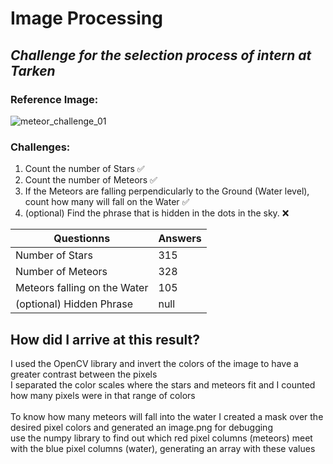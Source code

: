 # Image Processing
## _Challenge for the selection process of intern at Tarken_
### Reference Image:
![meteor_challenge_01](https://user-images.githubusercontent.com/72756630/200418773-8363edbf-ed55-4f5c-811f-9527eeab1f6d.png)
### Challenges:
1. Count the number of Stars ✅
2. Count the number of Meteors ✅ 
3. If the Meteors are falling perpendicularly to the Ground (Water level), count how many will fall on the Water ✅ 
4. (optional) Find the phrase that is hidden in the dots in the sky. ❌

| Questionns | Answers |
| ------ | ------ |
| Number of Stars | 315 |
| Number of Meteors | 328 |
| Meteors falling on the Water | 105 |
| (optional) Hidden Phrase| null |

## How did I arrive at this result?

I used the OpenCV library and invert the colors of the image to have a greater contrast between the pixels <br>
I separated the color scales where the stars and meteors fit and I counted how many pixels were in that range of colors <BR><BR>
To know how many meteors will fall into the water I created a mask over the desired pixel colors and generated an image.png for debugging<br>
use the numpy library to find out which red pixel columns (meteors) meet with the blue pixel columns (water), generating an array with these values

